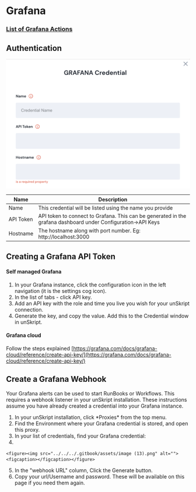 # Grafana

### [List of Grafana Actions](action\_grafana.md)



## Authentication

![Information needed to onboard Grafana connetor](<../../../.gitbook/assets/Screen Shot 2022-06-15 at 7.25.46 PM.png>)

| Name      | Description                                                                                                   |
| --------- | ------------------------------------------------------------------------------------------------------------- |
| Name      | This credential will be listed using the name you provide                                                     |
| API Token | API token to connect to Grafana. This can be generated in the grafana dashboard under Configuration->API Keys |
| Hostname  | The hostname along with port number. Eg: http://localhost:3000                                                |

## Creating a Grafana API Token

#### Self managed Grafana

1. In your Grafana instance, click the configuration icon in the left navigation (it is the settings cog icon).
2. In the list of tabs - click API key.
3. Add an API key with the role and time you live you wish for your unSkript connection.
4. Generate the key, and copy the value.  Add this to the Credential window in unSkript.

#### Grafana cloud

Follow the steps explained [https://grafana.com/docs/grafana-cloud/reference/create-api-key/](https://grafana.com/docs/grafana-cloud/reference/create-api-key/)

## Create a Grafana Webhook

Your Grafana alerts can be used to start RunBooks or Workflows.  This requires a webhook listener in your unSkript installation. These instructions assume you have already created a credential into your Grafana instance.

1. In your unSkript installation, click \*Proxies\* from the top menu. &#x20;
2. Find the Environment where your Grafana credential is stored, and open this proxy.&#x20;
3. In your list of credentials, find your Grafana credential:
4.

    <figure><img src="../../../.gitbook/assets/image (13).png" alt=""><figcaption></figcaption></figure>
5. In the "webhook URL" column, Click the Generate button.
6. Copy your url/Username and password.  These will be available on this page if you need them again.



